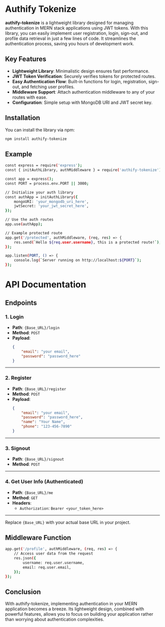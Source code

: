# Authify Tokenize

**authify-tokenize** is a lightweight library designed for managing authentication in MERN stack applications using JWT tokens. With this library, you can easily implement user registration, login, sign-out, and profile data retrieval in just a few lines of code. It streamlines the authentication process, saving you hours of development work.

## Key Features

- **Lightweight Library**: Minimalistic design ensures fast performance.
- **JWT Token Verification**: Securely verifies tokens for protected routes.
- **Easy Authentication Flow**: Built-in functions for login, registration, sign-out, and fetching user profiles.
- **Middleware Support**: Attach authentication middleware to any of your routes with ease.
- **Configuration**: Simple setup with MongoDB URI and JWT secret key.

## Installation

You can install the library via npm:

```bash
npm install authify-tokenize
```
## Example
```bash
const express = require('express');
const { initAuthLibrary, authMiddleware } = require('authify-tokenize');

const app = express();
const PORT = process.env.PORT || 3000;

// Initialize your auth library
const authApp = initAuthLibrary({
    mongoURI: 'your_mongodb_uri_here',
    jwtSecret: 'your_jwt_secret_here',
});

// Use the auth routes
app.use(authApp);

// Example protected route
app.get('/protected', authMiddleware, (req, res) => {
    res.send(`Hello ${req.user.username}, this is a protected route!`);
});

app.listen(PORT, () => {
    console.log(`Server running on http://localhost:${PORT}`);
});
```

# API Documentation

## Endpoints

### 1. Login

- **Path**: `{Base_URL}/login`
- **Method**: `POST`
- **Payload**:
    ```json
    {
        "email": "your email",
        "password": "password_here"
    }
    ```

---

### 2. Register

- **Path**: `{Base_URL}/register`
- **Method**: `POST`
- **Payload**:
    ```json
    {
        "email": "your email",
        "password": "password_here",
        "name": "Your Name",
        "phone": "123-456-7890"
    }
    ```

---

### 3. Signout

- **Path**: `{Base_URL}/signout`
- **Method**: `POST`

---

### 4. Get User Info (Authenticated)

- **Path**: `{Base_URL}/me`
- **Method**: `GET`
- **Headers**:
    - `Authorization`: `Bearer <your_token_here>`

---

Replace `{Base_URL}` with your actual base URL in your project.


## Middleware Function

```bash
app.get('/profile', authMiddleware, (req, res) => {
    // Access user data from the request
    res.json({
        username: req.user.username,
        email: req.user.email,
    });
});
```

## Conclusion

With authify-tokenize, implementing authentication in your MERN application becomes a breeze. Its lightweight design, combined with powerful features, allows you to focus on building your application rather than worrying about authentication complexities.

